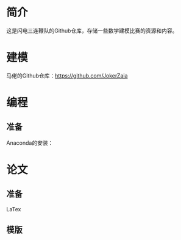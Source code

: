 # 简介
这是闪电三连鞭队的Github仓库，存储一些数学建模比赛的资源和内容。

# 建模
马佬的Github仓库：https://github.com/JokerZaia

# 编程
## 准备
Anaconda的安装：

# 论文
## 准备
LaTex

## 模版

